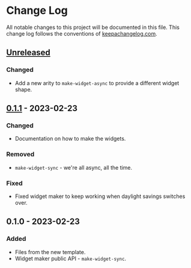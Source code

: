 # Change Log
All notable changes to this project will be documented in this file. This change log follows the conventions of [keepachangelog.com](http://keepachangelog.com/).

## [Unreleased]
### Changed
- Add a new arity to `make-widget-async` to provide a different widget shape.

## [0.1.1] - 2023-02-23
### Changed
- Documentation on how to make the widgets.

### Removed
- `make-widget-sync` - we're all async, all the time.

### Fixed
- Fixed widget maker to keep working when daylight savings switches over.

## 0.1.0 - 2023-02-23
### Added
- Files from the new template.
- Widget maker public API - `make-widget-sync`.

[Unreleased]: https://github.com/your-name/filter/compare/0.1.1...HEAD
[0.1.1]: https://github.com/your-name/filter/compare/0.1.0...0.1.1
